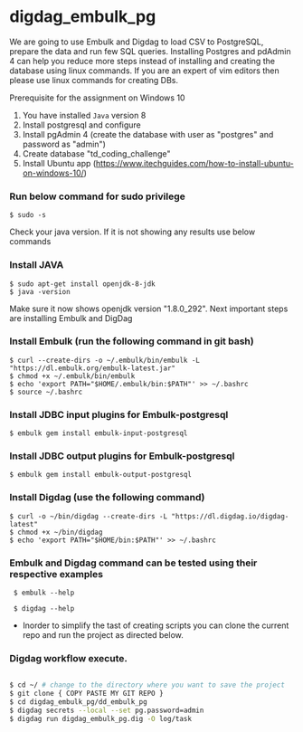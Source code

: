 # digdag_embulk_pg

We are going to use Embulk and Digdag to load CSV to PostgreSQL, prepare the data and run few SQL queries. Installing Postgres and pdAdmin 4 can help you reduce more steps instead of installing and creating the database using linux commands. If you are an expert of vim editors then please use linux commands for creating DBs.

Prerequisite for the assignment on Windows 10
1. You have installed `Java` version 8
2. Install postgresql and configure
3. Install pgAdmin 4 (create the database with user as "postgres" and password as "admin")
4. Create database "td_coding_challenge"
5. Install Ubuntu app (https://www.itechguides.com/how-to-install-ubuntu-on-windows-10/)

### Run below command for sudo privilege

```
$ sudo -s
```
Check your java version. If it is not showing any results use below commands

### Install JAVA

```
$ sudo apt-get install openjdk-8-jdk
$ java -version
```
Make sure it now shows openjdk version "1.8.0_292". Next important steps are installing Embulk and DigDag

### Install Embulk (run the following command in git bash)

```
$ curl --create-dirs -o ~/.embulk/bin/embulk -L "https://dl.embulk.org/embulk-latest.jar"
$ chmod +x ~/.embulk/bin/embulk
$ echo 'export PATH="$HOME/.embulk/bin:$PATH"' >> ~/.bashrc
$ source ~/.bashrc
```

### Install JDBC input plugins for Embulk-postgresql
```
$ embulk gem install embulk-input-postgresql
```
### Install JDBC output plugins for Embulk-postgresql
```
$ embulk gem install embulk-output-postgresql
```

### Install Digdag (use the following command)
```
$ curl -o ~/bin/digdag --create-dirs -L "https://dl.digdag.io/digdag-latest"
$ chmod +x ~/bin/digdag
$ echo 'export PATH="$HOME/bin:$PATH"' >> ~/.bashrc
```

### Embulk and Digdag command can be tested using their respective examples 

     $ embulk --help
		 
     $ digdag --help
     
* Inorder to simplify the tast of creating scripts you can clone the current repo and run the project as directed below.

### Digdag workflow execute.
```bash

$ cd ~/ # change to the directory where you want to save the project
$ git clone { COPY PASTE MY GIT REPO }
$ cd digdag_embulk_pg/dd_embulk_pg
$ digdag secrets --local --set pg.password=admin
$ digdag run digdag_embulk_pg.dig -O log/task

```
